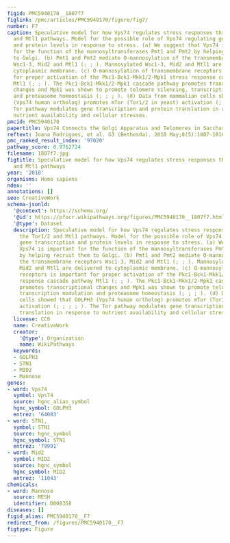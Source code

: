 ```yaml
---
figid: PMC5940170__1807f7
figlink: /pmc/articles/PMC5940170/figure/fig7/
number: F7
caption: Speculative model for how Vps74 regulates stress responses through the Tor1/2
  and Mtl1 pathways. Model for the possible role of Vps74 regulating gene transcription
  and protein levels in response to stress. (a) We suggest that Vps74 is important
  for the function of the mannosyltransferases Pmt1 and Pmt2 by helping recruit them
  to Golgi. (b) Pmt1 and Pmt2 mediate O-mannosylation of the transmembrane receptors
  Wsc1-3, Mid2 and Mtl1 (; ; ). Mannosylated Wsc1-3, Mid2 and Mtl1 are delivered to
  cytoplasmic membrane. (c) O-mannosylation of transmembrane receptors is important
  for proper activation of the Pkc1-Bck1-Mkk1/2-Mpk1 stress response cascade pathway
  Mtl1 (; ; ). The Pkc1-Bck1-Mkk1/2-Mpk1 cascade pathway promotes transcriptional
  changes and Mpk1 was shown to promote telomere silencing, transcription modulation
  and proteasome homeostasis (; ; ; ). (d) Data from mammalian cells showed that GOLPH3
  (Vps74 human ortholog) promotes mTor (Tor1/2 in yeast) activation (; ; ; ; ). The
  Tor pathway modulates gene transcription and protein translation in response to
  nutrient availability and cellular stresses.
pmcid: PMC5940170
papertitle: Vps74 Connects the Golgi Apparatus and Telomeres in Saccharomyces cerevisiae.
reftext: Joana Rodrigues, et al. G3 (Bethesda). 2018 May;8(5):1807-1816.
pmc_ranked_result_index: '97020'
pathway_score: 0.9762724
filename: 1807f7.jpg
figtitle: Speculative model for how Vps74 regulates stress responses through the Tor1/2
  and Mtl1 pathways
year: '2018'
organisms: Homo sapiens
ndex: ''
annotations: []
seo: CreativeWork
schema-jsonld:
  '@context': https://schema.org/
  '@id': https://pfocr.wikipathways.org/figures/PMC5940170__1807f7.html
  '@type': Dataset
  description: Speculative model for how Vps74 regulates stress responses through
    the Tor1/2 and Mtl1 pathways. Model for the possible role of Vps74 regulating
    gene transcription and protein levels in response to stress. (a) We suggest that
    Vps74 is important for the function of the mannosyltransferases Pmt1 and Pmt2
    by helping recruit them to Golgi. (b) Pmt1 and Pmt2 mediate O-mannosylation of
    the transmembrane receptors Wsc1-3, Mid2 and Mtl1 (; ; ). Mannosylated Wsc1-3,
    Mid2 and Mtl1 are delivered to cytoplasmic membrane. (c) O-mannosylation of transmembrane
    receptors is important for proper activation of the Pkc1-Bck1-Mkk1/2-Mpk1 stress
    response cascade pathway Mtl1 (; ; ). The Pkc1-Bck1-Mkk1/2-Mpk1 cascade pathway
    promotes transcriptional changes and Mpk1 was shown to promote telomere silencing,
    transcription modulation and proteasome homeostasis (; ; ; ). (d) Data from mammalian
    cells showed that GOLPH3 (Vps74 human ortholog) promotes mTor (Tor1/2 in yeast)
    activation (; ; ; ; ). The Tor pathway modulates gene transcription and protein
    translation in response to nutrient availability and cellular stresses.
  license: CC0
  name: CreativeWork
  creator:
    '@type': Organization
    name: WikiPathways
  keywords:
  - GOLPH3
  - STN1
  - MID2
  - Mannose
genes:
- word: Vps74
  symbol: Vps74
  source: hgnc_alias_symbol
  hgnc_symbol: GOLPH3
  entrez: '64083'
- word: STN1,
  symbol: STN1
  source: hgnc_symbol
  hgnc_symbol: STN1
  entrez: '79991'
- word: Mid2
  symbol: MID2
  source: hgnc_symbol
  hgnc_symbol: MID2
  entrez: '11043'
chemicals:
- word: Mannose
  source: MESH
  identifier: D008358
diseases: []
figid_alias: PMC5940170__F7
redirect_from: /figures/PMC5940170__F7
figtype: Figure
---
```

